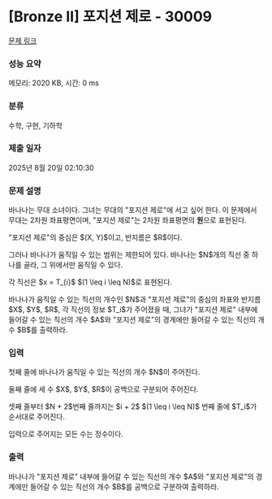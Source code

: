 # [Bronze II] 포지션 제로 - 30009 

[문제 링크](https://www.acmicpc.net/problem/30009) 

### 성능 요약

메모리: 2020 KB, 시간: 0 ms

### 분류

수학, 구현, 기하학

### 제출 일자

2025년 8월 20일 02:10:30

### 문제 설명

<p>바나나는 무대 소녀이다. 그녀는 무대의 "포지션 제로"에 서고 싶어 한다. 이 문제에서 무대는 2차원 좌표평면이며, "포지션 제로"는 2차원 좌표평면의 <strong>원</strong>으로 표현된다.</p>

<p>"포지션 제로"의 중심은 $(X, Y)$이고, 반지름은 $R$이다.</p>

<p>그러나 바나나가 움직일 수 있는 범위는 제한되어 있다. 바나나는 $N$개의 직선 중 하나를 골라, 그 위에서만 움직일 수 있다.</p>

<p>각 직선은 $x = T_{i}$ $(1 \leq i \leq N)$로 표현된다.</p>

<p>바나나가 움직일 수 있는 직선의 개수인 $N$과 "포지션 제로"의 중심의 좌표와 반지름 $X$, $Y$, $R$, 각 직선의 정보 $T_i$가 주어졌을 때, 그녀가 "포지션 제로" 내부에 들어갈 수 있는 직선의 개수 $A$와 "포지션 제로"의 경계에만 들어갈 수 있는 직선의 개수 $B$를 출력하라.</p>

### 입력 

 <p>첫째 줄에 바나나가 움직일 수 있는 직선의 개수 $N$이 주어진다.</p>

<p>둘째 줄에 세 수 $X$, $Y$, $R$이 공백으로 구분되어 주어진다.</p>

<p>셋째 줄부터 $N + 2$번째 줄까지는 $i + 2$ $(1 \leq i \leq N)$ 번째 줄에 $T_i$가 순서대로 주어진다.</p>

<p>입력으로 주어지는 모든 수는 정수이다.</p>

### 출력 

 <p>바나나가 "포지션 제로" 내부에 들어갈 수 있는 직선의 개수 $A$와 "포지션 제로"의 경계에만 들어갈 수 있는 직선의 개수 $B$를 공백으로 구분하여 출력하라.</p>

